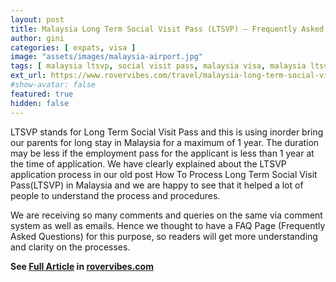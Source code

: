 ```yaml
---
layout: post
title: Malaysia Long Term Social Visit Pass (LTSVP) – Frequently Asked Questions
author: gini
categories: [ expats, visa ]
image: "assets/images/malaysia-airport.jpg"
tags: [ malaysia ltsvp, social visit pass, malaysia visa, malaysia ltsvp faq ]
ext_url: https://www.rovervibes.com/travel/malaysia-long-term-social-visit-pass-ltsvp-frequently-asked-questions
#show-avatar: false
featured: true
hidden: false
---
```


LTSVP stands for Long Term Social Visit Pass and this is using inorder bring our parents for long stay in Malaysia for a maximum of 1 year. The duration may be less if the employment pass for the applicant is less than 1 year at the time of application. We have clearly explained about the LTSVP application process in our old post How To Process Long Term Social Visit Pass(LTSVP) in Malaysia and we are happy to see that it helped a lot of people to understand the process and procedures. 

We are receiving so many comments and queries on the same via comment system as well as emails. Hence we thought to have a FAQ Page (Frequently Asked Questions) for this purpose, so readers will get more understanding and clarity on the processes.

**See [Full Article](https://www.rovervibes.com/travel/malaysia-long-term-social-visit-pass-ltsvp-frequently-asked-questions/) in [rovervibes.com](https://www.rovervibes.com/)**